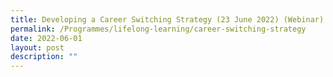 ```yaml
---
title: Developing a Career Switching Strategy (23 June 2022) (Webinar)
permalink: /Programmes/lifelong-learning/career-switching-strategy
date: 2022-06-01
layout: post
description: ""
---
```



